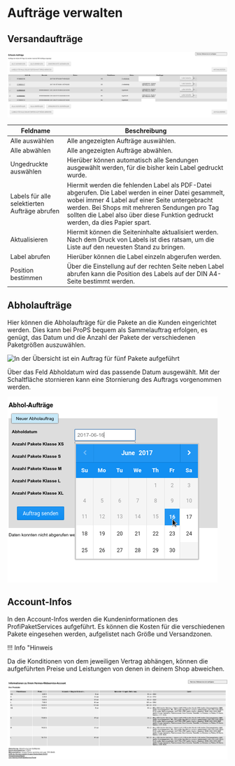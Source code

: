 # Aufträge verwalten 

## Versandaufträge 

![](Bilder/hermes/HE_20170615_012.png "Erfasste Versandaufträge")

|Feldname|Beschreibung|
|--------|------------|
|Alle auswählen|Alle angezeigten Aufträge auswählen.|
|Alle abwählen|Alle angezeigten Aufträge abwählen.|
|Ungedruckte auswählen|Hierüber können automatisch alle Sendungen ausgewählt werden, für die bisher kein Label gedruckt wurde.|
|Labels für alle selektierten Aufträge abrufen|Hiermit werden die fehlenden Label als PDF-Datei abgerufen. Die Label werden in einer Datei gesammelt, wobei immer 4 Label auf einer Seite untergebracht werden. Bei Shops mit mehreren Sendungen pro Tag sollten die Label also über diese Funktion gedruckt werden, da dies Papier spart.|
|Aktualisieren|Hiermit können die Seiteninhalte aktualisiert werden. Nach dem Druck von Labels ist dies ratsam, um die Liste auf den neuesten Stand zu bringen.|
|Label abrufen|Hierüber können die Label einzeln abgerufen werden.|
|Position bestimmen|Über die Einstellung auf der rechten Seite neben Label abrufen kann die Position des Labels auf der DIN A4-Seite bestimmt werden.|

## Abholaufträge 

Hier können die Abholaufträge für die Pakete an die Kunden eingerichtet werden. Dies kann bei ProPS bequem als Sammelauftrag erfolgen, es genügt, das Datum und die Anzahl der Pakete der verschiedenen Paketgrößen auszuwählen.

![](Bilder/hermes/HE_20170615_016.png "In der Übersicht ist ein Auftrag für fünf Pakete
        aufgeführt")

Über das Feld Abholdatum wird das passende Datum ausgewählt. Mit der Schaltfläche stornieren kann eine Stornierung des Auftrags vorgenommen werden.

![](Bilder/hermes/HE_20170615_015.png "Einstellen des Abholdatums")

## Account-Infos 

In den Account-Infos werden die Kundeninformationen des ProfiPaketServices aufgeführt. Es können die Kosten für die verschiedenen Pakete eingesehen werden, aufgelistet nach Größe und Versandzonen.

!!! Info "Hinweis
	

Da die Konditionen von dem jeweiligen Vertrag abhängen, können die aufgeführten Preise und Leistungen von denen in deinem Shop abweichen.

![](Bilder/hermes/HE_20170615_011.png "Account-Infos")



